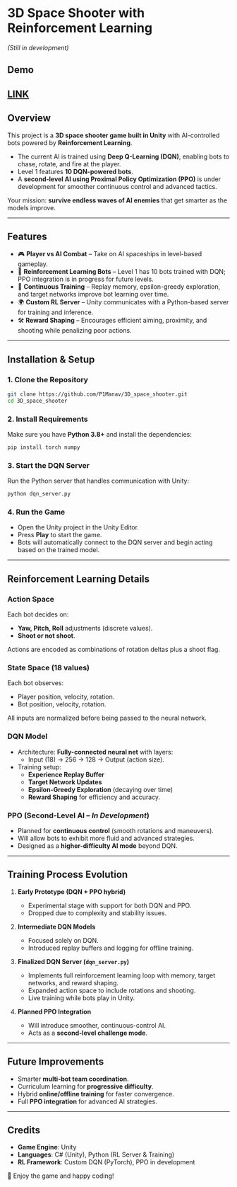 # 3D Space Shooter with Reinforcement Learning  
*(Still in development)*  

## Demo  

 **[LINK](https://drive.google.com/file/d/1N2ebzIjOKpwEzS29V-nP8gCQ40ZsWBgs/view?usp=sharing)**
---

## Overview  
This project is a **3D space shooter game built in Unity** with AI-controlled bots powered by **Reinforcement Learning**.  

- The current AI is trained using **Deep Q-Learning (DQN)**, enabling bots to chase, rotate, and fire at the player.  
- Level 1 features **10 DQN-powered bots**.  
- A **second-level AI using Proximal Policy Optimization (PPO)** is under development for smoother continuous control and advanced tactics.  

Your mission: **survive endless waves of AI enemies** that get smarter as the models improve.  

---

## Features  
- 🎮 **Player vs AI Combat** – Take on AI spaceships in level-based gameplay.  
- 🧠 **Reinforcement Learning Bots** – Level 1 has 10 bots trained with DQN; PPO integration is in progress for future levels.  
- 🔄 **Continuous Training** – Replay memory, epsilon-greedy exploration, and target networks improve bot learning over time.  
- 🌍 **Custom RL Server** – Unity communicates with a Python-based server for training and inference.  
- 🛠️ **Reward Shaping** – Encourages efficient aiming, proximity, and shooting while penalizing poor actions.  

---

## Installation & Setup  

### 1. Clone the Repository  
```bash
git clone https://github.com/P1Manav/3D_space_shooter.git
cd 3D_space_shooter
```  

### 2. Install Requirements  
Make sure you have **Python 3.8+** and install the dependencies:  
```bash
pip install torch numpy
```  

### 3. Start the DQN Server  
Run the Python server that handles communication with Unity:  
```bash
python dqn_server.py
```  

### 4. Run the Game  
- Open the Unity project in the Unity Editor.  
- Press **Play** to start the game.  
- Bots will automatically connect to the DQN server and begin acting based on the trained model.  

---

## Reinforcement Learning Details  

### Action Space  
Each bot decides on:  
- **Yaw, Pitch, Roll** adjustments (discrete values).  
- **Shoot or not shoot**.  

Actions are encoded as combinations of rotation deltas plus a shoot flag.  

### State Space (18 values)  
Each bot observes:  
- Player position, velocity, rotation.  
- Bot position, velocity, rotation.  

All inputs are normalized before being passed to the neural network.  

### DQN Model  
- Architecture: **Fully-connected neural net** with layers:  
  - Input (18) → 256 → 128 → Output (action size).  
- Training setup:  
  - **Experience Replay Buffer**  
  - **Target Network Updates**  
  - **Epsilon-Greedy Exploration** (decaying over time)  
  - **Reward Shaping** for efficiency and accuracy.  

### PPO (Second-Level AI – *In Development*)  
- Planned for **continuous control** (smooth rotations and maneuvers).  
- Will allow bots to exhibit more fluid and advanced strategies.  
- Designed as a **higher-difficulty AI mode** beyond DQN.  

---

## Training Process Evolution  

1. **Early Prototype (DQN + PPO hybrid)**  
   - Experimental stage with support for both DQN and PPO.  
   - Dropped due to complexity and stability issues.  

2. **Intermediate DQN Models**  
   - Focused solely on DQN.  
   - Introduced replay buffers and logging for offline training.  

3. **Finalized DQN Server (`dqn_server.py`)**  
   - Implements full reinforcement learning loop with memory, target networks, and reward shaping.  
   - Expanded action space to include rotations and shooting.  
   - Live training while bots play in Unity.  

4. **Planned PPO Integration**  
   - Will introduce smoother, continuous-control AI.  
   - Acts as a **second-level challenge mode**.  

---

## Future Improvements  
- Smarter **multi-bot team coordination**.  
- Curriculum learning for **progressive difficulty**.  
- Hybrid **online/offline training** for faster convergence.  
- Full **PPO integration** for advanced AI strategies.  

---

## Credits  
- **Game Engine**: Unity  
- **Languages**: C# (Unity), Python (RL Server & Training)  
- **RL Framework**: Custom DQN (PyTorch), PPO in development  

🚀 Enjoy the game and happy coding!  
